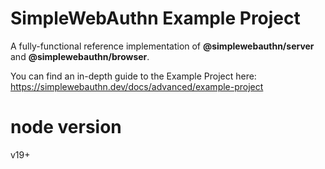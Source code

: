 # SimpleWebAuthn Example Project

A fully-functional reference implementation of **@simplewebauthn/server** and
**@simplewebauthn/browser**.

You can find an in-depth guide to the Example Project here:
https://simplewebauthn.dev/docs/advanced/example-project

# node version

v19+
